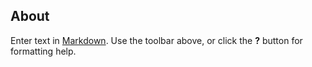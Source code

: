 ## About
Enter text in [Markdown](http://daringfireball.net/projects/markdown/). Use the toolbar above, or click the **?** button for formatting help.

